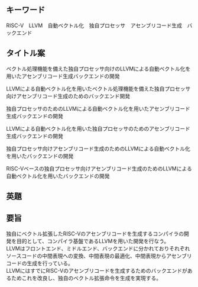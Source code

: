 ## キーワード
RISC-V　LLVM　自動ベクトル化　独自プロセッサ　アセンブリコード生成　バックエンド　

## タイトル案
ベクトル処理機能を備えた独自プロセッサ向けのLLVMによる自動ベクトル化を用いたアセンブリコード生成バックエンドの開発

LLVMによる自動ベクトル化を用いたベクトル処理機能を備えた独自プロセッサ向けアセンブリコード生成のためのバックエンド開発

独自プロセッサのためのLLVMによる自動ベクトル化を用いたアセンブリコード生成バックエンドの開発

LLVMによる自動ベクトル化を用いた独自プロセッサのためのアセンブリコード生成バックエンドの開発

独自プロセッサ向けアセンブリコード生成のためのLLVMによる自動ベクトル化を用いたバックエンドの開発

RISC-Vベースの独自プロセッサ向けアセンブリコード生成のためのLLVMによる自動ベクトル化を用いたバックエンドの開発

## 英題


## 要旨
独自にベクトル拡張したRISC-Vのアセンブリコードを生成するコンパイラの開発を目的として、コンパイラ基盤であるLLVMを用いた開発を行なう。  
LLVMはフロントエンド、ミドルエンド、バックエンドに分かれておりそれぞれソースコードの中間表現への変換、中間表現の最適化、中間表現からアセンブリコードの生成を行っている。  
LLVMにはすでにRISC-Vのアセンブリコードを生成するためのバックエンドがあるためこれを改良し、独自のベクトル拡張命令を生成を実現する。  
